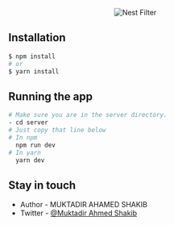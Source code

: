 <p align="center">
  <img src="https://i.ibb.co/FgPGL1K/nest-FIlter.png" alt="Nest Filter" />
</p>

## Installation

```bash
$ npm install
# or
$ yarn install
```

## Running the app

```bash
# Make sure you are in the server directory.
- cd server
# Just copy that line below
# In npm
  npm run dev
# In yarn
  yarn dev
```

## Stay in touch

- Author - MUKTADIR AHAMED SHAKIB
- Twitter - [@Muktadir Ahmed Shakib](https://twitter.com/muktadir_shakib)

